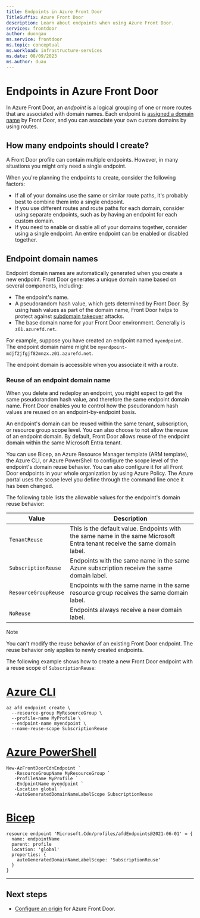 ```yaml
---
title: Endpoints in Azure Front Door
TitleSuffix: Azure Front Door
description: Learn about endpoints when using Azure Front Door.
services: frontdoor
author: duongau
ms.service: frontdoor
ms.topic: conceptual
ms.workload: infrastructure-services
ms.date: 08/09/2023
ms.author: duau
---
```


# Endpoints in Azure Front Door

In Azure Front Door, an *endpoint* is a logical grouping of one or more routes that are associated with domain names. Each endpoint is [assigned a domain name](#endpoint-domain-names) by Front Door, and you can associate your own custom domains by using routes.

## How many endpoints should I create?

A Front Door profile can contain multiple endpoints. However, in many situations you might only need a single endpoint.

When you're planning the endpoints to create, consider the following factors:

- If all of your domains use the same or similar route paths, it's probably best to combine them into a single endpoint.
- If you use different routes and route paths for each domain, consider using separate endpoints, such as by having an endpoint for each custom domain.
- If you need to enable or disable all of your domains together, consider using a single endpoint. An entire endpoint can be enabled or disabled together.

## Endpoint domain names

Endpoint domain names are automatically generated when you create a new endpoint. Front Door generates a unique domain name based on several components, including:

- The endpoint's name.
- A pseudorandom hash value, which gets determined by Front Door. By using hash values as part of the domain name, Front Door helps to protect against [subdomain takeover](../security/fundamentals/subdomain-takeover.md) attacks.
- The base domain name for your Front Door environment. Generally is `z01.azurefd.net`.

For example, suppose you have created an endpoint named `myendpoint`. The endpoint domain name might be `myendpoint-mdjf2jfgjf82mnzx.z01.azurefd.net`.

The endpoint domain is accessible when you associate it with a route.

### Reuse of an endpoint domain name

When you delete and redeploy an endpoint, you might expect to get the same pseudorandom hash value, and therefore the same endpoint domain name. Front Door enables you to control how the pseudorandom hash values are reused on an endpoint-by-endpoint basis.

An endpoint's domain can be reused within the same tenant, subscription, or resource group scope level. You can also choose to not allow the reuse of an endpoint domain. By default, Front Door allows reuse of the endpoint domain within the same Microsoft Entra tenant.

You can use Bicep, an Azure Resource Manager template (ARM template), the Azure CLI, or Azure PowerShell to configure the scope level of the endpoint's domain reuse behavior. You can also configure it for all Front Door endpoints in your whole organization by using Azure Policy. The Azure portal uses the scope level you define through the command line once it has been changed.

The following table lists the allowable values for the endpoint's domain reuse behavior:

| Value | Description |
|--|--|
| `TenantReuse` | This is the default value. Endpoints with the same name in the same Microsoft Entra tenant receive the same domain label. |
| `SubscriptionReuse` | Endpoints with the same name in the same Azure subscription receive the same domain label. |
| `ResourceGroupReuse` | Endpoints with the same name in the same resource group receives the same domain label. |
| `NoReuse` | Endpoints always receive a new domain label. |

> [!NOTE]
> You can't modify the reuse behavior of an existing Front Door endpoint. The reuse behavior only applies to newly created endpoints.

The following example shows how to create a new Front Door endpoint with a reuse scope of `SubscriptionReuse`:

# [Azure CLI](#tab/azurecli)

```azurecli
az afd endpoint create \
  --resource-group MyResourceGroup \
  --profile-name MyProfile \
  --endpoint-name myendpoint \
  --name-reuse-scope SubscriptionReuse
```

# [Azure PowerShell](#tab/azurepowershell)

```azurepowershell
New-AzFrontDoorCdnEndpoint `
   -ResourceGroupName MyResourceGroup `
   -ProfileName MyProfile `
   -EndpointName myendpoint `
   -Location global `
   -AutoGeneratedDomainNameLabelScope SubscriptionReuse
```

# [Bicep](#tab/bicep)

```bicep
resource endpoint 'Microsoft.Cdn/profiles/afdEndpoints@2021-06-01' = {
  name: endpointName
  parent: profile
  location: 'global'
  properties: {
    autoGeneratedDomainNameLabelScope: 'SubscriptionReuse'
  }
}
```

---

## Next steps

* [Configure an origin](origin.md) for Azure Front Door.
